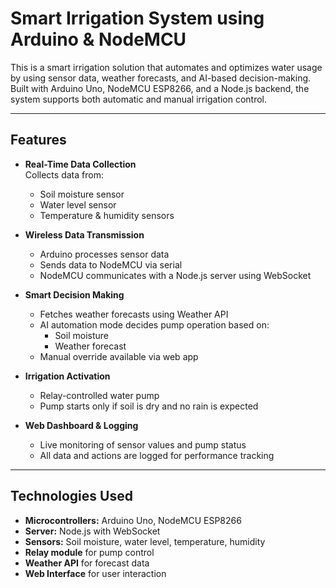 # Smart Irrigation System using Arduino & NodeMCU

This is a smart irrigation solution that automates and optimizes water usage by using sensor data, weather forecasts, and AI-based decision-making. Built with Arduino Uno, NodeMCU ESP8266, and a Node.js backend, the system supports both automatic and manual irrigation control.

---

## Features

- **Real-Time Data Collection**  
  Collects data from:
  - Soil moisture sensor
  - Water level sensor
  - Temperature & humidity sensors

- **Wireless Data Transmission**  
  - Arduino processes sensor data
  - Sends data to NodeMCU via serial
  - NodeMCU communicates with a Node.js server using WebSocket

- **Smart Decision Making**  
  - Fetches weather forecasts using Weather API
  - AI automation mode decides pump operation based on:
    - Soil moisture
    - Weather forecast
  - Manual override available via web app

- **Irrigation Activation**  
  - Relay-controlled water pump
  - Pump starts only if soil is dry and no rain is expected

- **Web Dashboard & Logging**  
  - Live monitoring of sensor values and pump status
  - All data and actions are logged for performance tracking

---

## Technologies Used

- **Microcontrollers:** Arduino Uno, NodeMCU ESP8266  
- **Server:** Node.js with WebSocket  
- **Sensors:** Soil moisture, water level, temperature, humidity  
- **Relay module** for pump control  
- **Weather API** for forecast data  
- **Web Interface** for user interaction  
